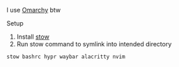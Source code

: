 I use [Omarchy](https://omarchy.org/) btw

Setup
1. Install [stow](https://www.gnu.org/software/stow/)
2. Run stow command to symlink into intended directory
```bash
stow bashrc hypr waybar alacritty nvim
```
